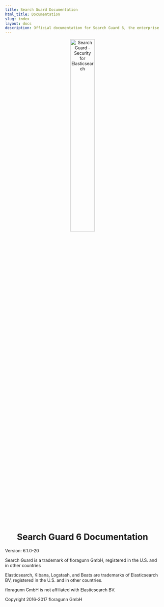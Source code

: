 ```yaml
---
title: Search Guard Documentation
html_title: Documentation
slug: index
layout: docs
description: Official documentation for Search Guard 6, the enterprise security suite for Elasticsearch.
---
```

<!---
Copryight 2016-2017 floragunn GmbH
-->


<p align="center">
<img src="search-guard-frontmatter.png" alt="Search Guard - Security for Elasticsearch" style="width: 40%" />
</p>


<h1 align="center">Search Guard 6 Documentation</h1>

Version: 6.1.0-20

Search Guard is a trademark of floragunn GmbH, registered in the U.S. and in other countries

Elasticsearch, Kibana, Logstash, and Beats are trademarks of Elasticsearch BV, registered in the U.S. and in other countries.

floragunn GmbH is not affiliated with Elasticsearch BV.

Copyright 2016-2017 floragunn GmbH





